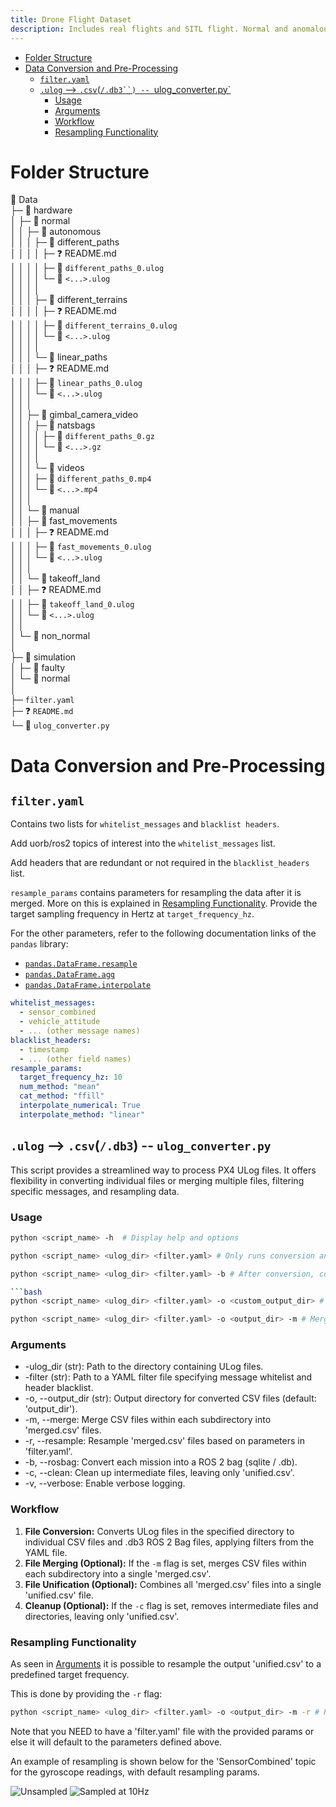 ```yaml
---
title: Drone Flight Dataset
description: Includes real flights and SITL flight. Normal and anomalous.
---
```



<!--toc:start-->

- [Folder Structure](#folder-structure)
- [Data Conversion and Pre-Processing](#data-conversion-and-pre-processing)
    - [`filter.yaml`](#filteryaml)
    - [`.ulog` --> `.csv`(`/.db3``) -- `ulog_converter.py`](#ulog-csvdb3-ulogconverterpy)
        - [Usage](#usage)
        - [Arguments](#arguments)
        - [Workflow](#workflow)
        - [Resampling Functionality](#resampling-functionality)

<!--toc:end-->

# Folder Structure

📂 Data  
├─ 📂 hardware  
│ ├─ 📂 normal  
│ │ ├─ 📂 autonomous                                                                         
│ │ │ ├─ 📂 different_paths  
│ │ │ │ ├─ ❓ README.md  
│ │ │ │ ├─ 💾 `different_paths_0.ulog`  
│ │ │ │ └─ 💾 `<...>.ulog`    
│ │ │ │    
│ │ │ ├─ 📂 different_terrains  
│ │ │ │ ├─ ❓ README.md   
│ │ │ │ ├─ 💾 `different_terrains_0.ulog`  
│ │ │ │ └─ 💾 `<...>.ulog`    
│ │ │ │    
│ │ │ └─ 📂 linear_paths  
│ │ │ ├─ ❓ README.md   
│ │ │ ├─ 💾 `linear_paths_0.ulog`  
│ │ │ └─ 💾 `<...>.ulog`    
│ │ │  
│ │ ├─ 📂 gimbal_camera_video  
│ │ │ ├─ 📂 natsbags  
│ │ │ │ ├─ 💾 `different_paths_0.gz`  
│ │ │ │ └─ 💾 `<...>.gz`    
│ │ │ │    
│ │ │ └─ 📂 videos  
│ │ │ ├─ 💾 `different_paths_0.mp4`  
│ │ │ └─ 💾 `<...>.mp4`    
│ │ │  
│ │ └─ 📂 manual  
│ │ ├─ 📂 fast_movements  
│ │ │ ├─ ❓ README.md   
│ │ │ ├─ 💾 `fast_movements_0.ulog`  
│ │ │ └─ 💾 `<...>.ulog`    
│ │ │  
│ │ └─ 📂 takeoff_land  
│ │ ├─ ❓ README.md  
│ │ ├─ 💾 `takeoff_land_0.ulog`  
│ │ └─ 💾 `<...>.ulog`  
│ │  
│ └─ 📂 non_normal  
│  
├─ 📂 simulation  
│ ├─ 📂 faulty  
│ └─ 📂 normal  
│     
├─ `filter.yaml`  
├─ ❓ `README.md`  
└─ 🐍 `ulog_converter.py`

# Data Conversion and Pre-Processing

## `filter.yaml`

Contains two lists for `whitelist_messages` and `blacklist headers`.

Add uorb/ros2 topics of interest into the `whitelist_messages` list.

Add headers that are redundant or not required in the `blacklist_headers` list.

`resample_params` contains parameters for resampling the data after it is merged. More on this is explained in [Resampling Functionality](#resampling-functionality). Provide
the target sampling frequency in Hertz at `target_frequency_hz`.

For the other parameters, refer to the following documentation links of the `pandas` library:

* [`pandas.DataFrame.resample`](https://pandas.pydata.org/docs/reference/api/pandas.DataFrame.resample.html)
* [`pandas.DataFrame.agg`](https://pandas.pydata.org/docs/reference/api/pandas.DataFrame.agg.html)
* [`pandas.DataFrame.interpolate`](https://pandas.pydata.org/docs/reference/api/pandas.DataFrame.interpolate.html)

```yaml
whitelist_messages:
  - sensor_combined
  - vehicle_attitude
  - ... (other message names)
blacklist_headers:
  - timestamp
  - ... (other field names)
resample_params:
  target_frequency_hz: 10
  num_method: "mean"
  cat_method: "ffill"
  interpolate_numerical: True
  interpolate_method: "linear"
```

## `.ulog` --> `.csv`(`/.db3`) -- `ulog_converter.py`

This script provides a streamlined way to process PX4 ULog files. It offers flexibility in converting individual files or merging multiple files, filtering specific messages,
and resampling data.

### Usage

```bash
python <script_name> -h  # Display help and options
```

```bash
python <script_name> <ulog_dir> <filter.yaml> # Only runs conversion and output into `output_dir`
```

```bash
python <script_name> <ulog_dir> <filter.yaml> -b # After conversion, convert folders into bags .db3

```bash
python <script_name> <ulog_dir> <filter.yaml> -o <custom_output_dir> # Runs conversion and output in custom_output_dir
```

```bash
python <script_name> <ulog_dir> <filter.yaml> -o <output_dir> -m # Merges CSV files into a unified.csv file
```

### Arguments

* -ulog_dir (str): Path to the directory containing ULog files.
* -filter (str): Path to a YAML filter file specifying message whitelist and header blacklist.
* -o, --output_dir (str): Output directory for converted CSV files (default: 'output_dir').
* -m, --merge: Merge CSV files within each subdirectory into 'merged.csv' files.
* -r, --resample: Resample 'merged.csv' files based on parameters in 'filter.yaml'.
* -b, --rosbag: Convert each mission into a ROS 2 bag (sqlite / .db).
* -c, --clean: Clean up intermediate files, leaving only 'unified.csv'.
* -v, --verbose: Enable verbose logging.

### Workflow

1. **File Conversion:** Converts ULog files in the specified directory to individual CSV files and .db3 ROS 2 Bag files, applying filters from the YAML file.
2. **File Merging (Optional):** If the `-m` flag is set, merges CSV files within each subdirectory into a single 'merged.csv'.
3. **File Unification (Optional):** Combines all 'merged.csv' files into a single 'unified.csv' file.
4. **Cleanup (Optional):** If the `-c` flag is set, removes intermediate files and directories, leaving only 'unified.csv'.

### Resampling Functionality

As seen in [Arguments](README#Arguments) it is possible to resample the output 'unified.csv' to a predefined target frequency.

This is done by providing the `-r` flag:

```bash
python <script_name> <ulog_dir> <filter.yaml> -o <output_dir> -m -r # Resamples data according to provided filter params
```

Note that you NEED to have a 'filter.yaml' file with the provided params or else it will default to the parameters defined above.

An example of resampling is shown below for the 'SensorCombined' topic for the gyroscope readings, with default resampling params.

![Unsampled](./assets/unsampled.png)
![Sampled at 10Hz](./assets/sampled_10hz.png)
